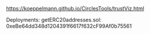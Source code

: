https://koeppelmann.github.io/CirclesTools/trustViz.html

Deployments:
getERC20addresses.sol: 0xeBe64dd348d1204391f6617f632cF99Af0b75561
